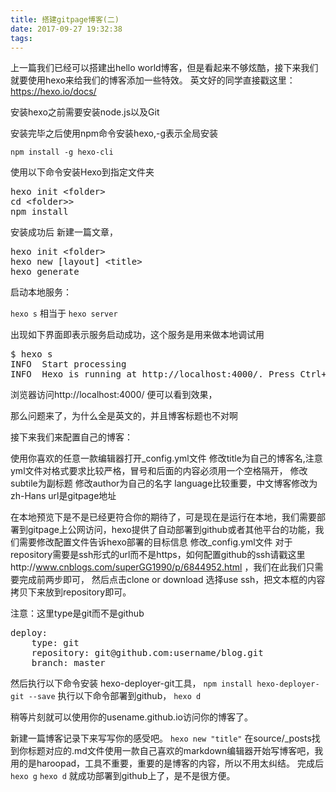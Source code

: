 ```yaml
---
title: 搭建gitpage博客(二)
date: 2017-09-27 19:32:38
tags:
---
```

上一篇我们已经可以搭建出hello world博客，但是看起来不够炫酷，接下来我们就要使用hexo来给我们的博客添加一些特效。
英文好的同学直接戳这里：https://hexo.io/docs/

安装hexo之前需要安装node.js以及Git

安装完毕之后使用npm命令安装hexo,-g表示全局安装

`npm install -g hexo-cli`

使用以下命令安装Hexo到指定文件夹
<pre>
hexo init &lt;folder&gt;
cd &lt;folder>&gt;
npm install
</pre>

安装成功后
新建一篇文章，
<pre>
hexo init &lt;folder&gt;
hexo new [layout] &lt;title&gt;
hexo generate
</pre>

启动本地服务：

`hexo s`
相当于
`hexo server`

出现如下界面即表示服务启动成功，这个服务是用来做本地调试用

<pre>
$ hexo s
INFO  Start processing
INFO  Hexo is running at http://localhost:4000/. Press Ctrl+C to stop.
</pre>

浏览器访问http://localhost:4000/ 便可以看到效果，

那么问题来了，为什么全是英文的，并且博客标题也不对啊

接下来我们来配置自己的博客：

使用你喜欢的任意一款编辑器打开_config.yml文件
修改title为自己的博客名,注意yml文件对格式要求比较严格，冒号和后面的内容必须用一个空格隔开，
修改subtile为副标题
修改author为自己的名字
language比较重要，中文博客修改为zh-Hans
url是gitpage地址

在本地预览下是不是已经更符合你的期待了，可是现在是运行在本地，我们需要部署到gitpage上公网访问，hexo提供了自动部署到github或者其他平台的功能，我们需要修改配置文件告诉hexo部署的目标信息
修改_config.yml文件
对于repository需要是ssh形式的url而不是https，如何配置github的ssh请戳这里http://www.cnblogs.com/superGG1990/p/6844952.html ，我们在此我们只需要完成前两步即可，
然后点击clone or download 选择use ssh，把文本框的内容拷贝下来放到repository即可。

注意：这里type是git而不是github
<pre>
deploy:
	type: git
    repository: git@github.com:username/blog.git
    branch: master
</pre>

然后执行以下命令安装 hexo-deployer-git工具，
`npm install hexo-deployer-git --save`
执行以下命令部署到github，
`hexo d`

稍等片刻就可以使用你的usename.github.io访问你的博客了。

新建一篇博客记录下来写写你的感受吧。
`hexo new "title"`
在source/_posts找到你标题对应的.md文件使用一款自己喜欢的markdown编辑器开始写博客吧，我用的是haroopad，工具不重要，重要的是博客的内容，所以不用太纠结。
完成后
`hexo g`
`hexo d`
就成功部署到github上了，是不是很方便。